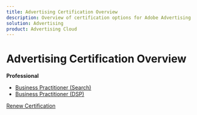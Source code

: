 ```yaml
---
title: Advertising Certification Overview
description: Overview of certification options for Adobe Advertising
solution: Advertising
product: Advertising Cloud
---
```

# Advertising Certification Overview

**Professional**

* [Business Practitioner (Search)](/help/certifications/aac/aac-search-p-business.md) <!--AD0-E501-->
* [Business Practitioner (DSP)](/help/certifications/aac/aac-dsp-p-business.md) <!--AD0-E502-->

[Renew Certification](/help/certifications/aac/aac-renew.md)
